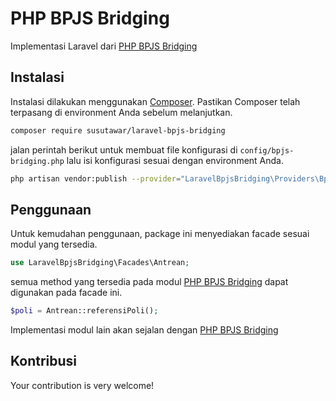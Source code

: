 # PHP BPJS Bridging

Implementasi Laravel dari [PHP BPJS Bridging](https://github.com/SusuTawar/php-bpjs-bridging)

## Instalasi

Instalasi dilakukan menggunakan [Composer](https://getcomposer.org/). Pastikan Composer telah terpasang di environment Anda sebelum melanjutkan.

```bash
composer require susutawar/laravel-bpjs-bridging
```

jalan perintah berikut untuk membuat file konfigurasi di `config/bpjs-bridging.php`
lalu isi konfigurasi sesuai dengan environment Anda.

```bash
php artisan vendor:publish --provider="LaravelBpjsBridging\Providers\BpjsBridgingServiceProvider"
```

## Penggunaan

Untuk kemudahan penggunaan, package ini menyediakan facade sesuai modul yang tersedia.

```php
use LaravelBpjsBridging\Facades\Antrean;
```

semua method yang tersedia pada modul [PHP BPJS Bridging](https://github.com/SusuTawar/php-bpjs-bridging) dapat digunakan pada facade ini.

```php
$poli = Antrean::referensiPoli();
```

Implementasi modul lain akan sejalan dengan [PHP BPJS Bridging](https://github.com/SusuTawar/php-bpjs-bridging)

## Kontribusi

Your contribution is very welcome!
